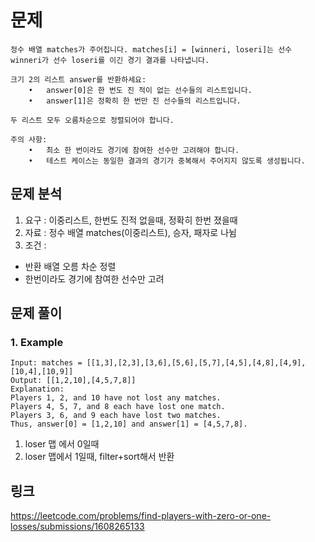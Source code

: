 # 문제
~~~text
정수 배열 matches가 주어집니다. matches[i] = [winneri, loseri]는 선수 winneri가 선수 loseri를 이긴 경기 결과를 나타냅니다.

크기 2의 리스트 answer를 반환하세요:
	•	answer[0]은 한 번도 진 적이 없는 선수들의 리스트입니다.
	•	answer[1]은 정확히 한 번만 진 선수들의 리스트입니다.

두 리스트 모두 오름차순으로 정렬되어야 합니다.

주의 사항:
	•	최소 한 번이라도 경기에 참여한 선수만 고려해야 합니다.
	•	테스트 케이스는 동일한 결과의 경기가 중복해서 주어지지 않도록 생성됩니다.
~~~
## 문제 분석
1. 요구 : 이중리스트, 한번도 진적 없을때, 정확히 한번 졌을때 
2. 자료 : 정수 배열 matches(이중리스트), 승자, 패자로 나뉨 
3. 조건 : 
- 반환 배열 오름 차순 정렬
- 한번이라도 경기에 참여한 선수만 고려

## 문제 풀이

### 1. Example
~~~text
Input: matches = [[1,3],[2,3],[3,6],[5,6],[5,7],[4,5],[4,8],[4,9],[10,4],[10,9]]
Output: [[1,2,10],[4,5,7,8]]
Explanation:
Players 1, 2, and 10 have not lost any matches.
Players 4, 5, 7, and 8 each have lost one match.
Players 3, 6, and 9 each have lost two matches.
Thus, answer[0] = [1,2,10] and answer[1] = [4,5,7,8].
~~~
1. loser 맵 에서 0일때 
2. loser 맵에서 1일때, filter+sort해서 반환


## 링크
https://leetcode.com/problems/find-players-with-zero-or-one-losses/submissions/1608265133